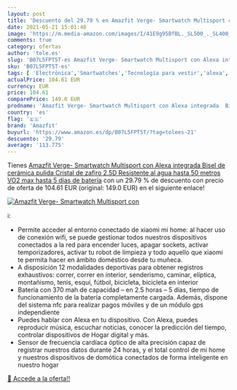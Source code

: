 ```yaml
---
layout: post
title: 'Descuento del 29.79 % en Amazfit Verge- Smartwatch Multisport con'
date: 2021-05-21 15:01:48
image: 'https://m.media-amazon.com/images/I/41E9g95BfBL._SL500_._SL400_.jpg'
comments: true
category: ofertas
author: 'tole.es'
slug: 'B07L5FPT5T-es Amazfit Verge- Smartwatch Multisport con Alexa integrada...'
sku: 'B07L5FPT5T-es'
tags: [ 'Electrónica','Smartwatches','Tecnología para vestir','alexa','amazfit', ]
actualPrice: 104.61 EUR
currency: EUR
price: 104.61
comparePrice: 149.0 EUR
prodname: 'Amazfit Verge- Smartwatch Multisport con Alexa integrada  Bisel de cerámica pulida  Cristal de zafiro 2.5D  Resistente al agua hasta 50 metros  VO2 max  hasta 5 días de batería'
country: 'es'
flag: '🇪🇸'
brand: 'Amazfit'
buyurl: 'https://www.amazon.es/dp/B07L5FPT5T/?tag=tolees-21'
descuento: '29.79'
average: '113.775'
---
```


Tienes [Amazfit Verge- Smartwatch Multisport con Alexa integrada  Bisel de cerámica pulida  Cristal de zafiro 2.5D  Resistente al agua hasta 50 metros  VO2 max  hasta 5 días de batería](https://www.amazon.es/dp/B07L5FPT5T/?tag=tolees-21) con un 29.79 % de descuento con precio de oferta de 104.61 EUR (original: 149.0 EUR) en el siguiente enlace!

[![Amazfit Verge- Smartwatch Multisport con](https://m.media-amazon.com/images/I/41E9g95BfBL._SL500_._SL400_.jpg)](https://www.amazon.es/dp/B07L5FPT5T/?tag=tolees-21)

ℹ️:

- Permite acceder al entorno conectado de xiaomi mi home: al hacer uso de conexión wifi, se puede gestionar todos nuestros dispositivos conectados a la red para encender luces, apagar sockets, activar temporizadores, activar tu robot de limpieza y todo aquello que xiaomi te permita hacer en ámbito doméstico desde tu muñeca.
- A disposición 12 modalidades deportivas para obtener registros exhaustivos: correr, correr en interior, senderismo, caminar, elíptica, montañismo, tenis, esquí, fútbol, bicicleta, bicicleta en interior
- Batería con 370 mah de capacidad – en 2.5 horas – 5 días, tiempo de funcionamiento de la batería completamente cargada. Además, dispone del sistema nfc para realizar pagos móviles y de un módulo gps independiente
- Puedes hablar con Alexa en tu dispositivo. Con Alexa, puedes reproducir música, escuchar noticias, conocer la predicción del tiempo, controlar dispositivos de Hogar digital y más.
- Sensor de frecuencia cardíaca óptico de alta precisión capaz de registrar nuestros datos durante 24 horas, y el total control de mi home y nuestros dispositivos de domótica conectados de forma inteligente en nuestro hogar

[🛒 Accede a la oferta!!](https://www.amazon.es/dp/B07L5FPT5T/?tag=tolees-21)
